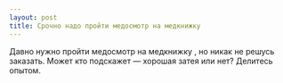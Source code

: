 ```yaml
---
layout: post 
title: Срочно надо пройти медосмотр на медкнижку ‌ 
--- 
```

Давно нужно пройти медосмотр на медкнижку ‌, но никак не решусь заказать. Может кто подскажет — хорошая затея или нет? Делитесь опытом.